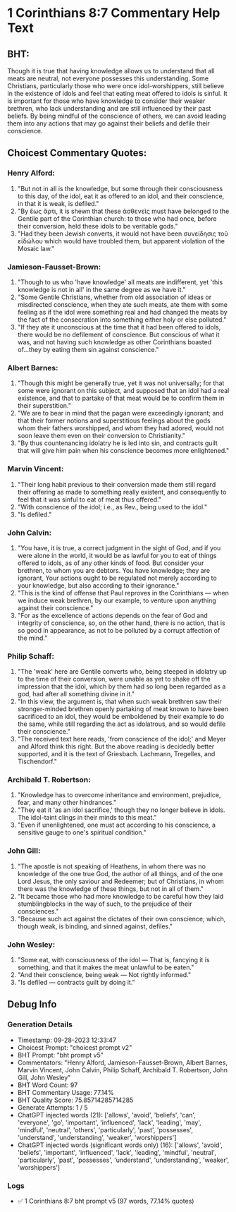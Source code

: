# 1 Corinthians 8:7 Commentary Help Text

## BHT:
Though it is true that having knowledge allows us to understand that all meats are neutral, not everyone possesses this understanding. Some Christians, particularly those who were once idol-worshippers, still believe in the existence of idols and feel that eating meat offered to idols is sinful. It is important for those who have knowledge to consider their weaker brethren, who lack understanding and are still influenced by their past beliefs. By being mindful of the conscience of others, we can avoid leading them into any actions that may go against their beliefs and defile their conscience.

## Choicest Commentary Quotes:
### Henry Alford:
1. "But not in all is the knowledge, but some through their consciousness to this day, of the idol, eat it as offered to an idol, and their conscience, in that it is weak, is defiled."
2. "By ἕως ἄρτι, it is shewn that these ἀσθενεῖς must have belonged to the Gentile part of the Corinthian church: to those who had once, before their conversion, held these idols to be veritable gods."
3. "Had they been Jewish converts, it would not have been συνείδησις τοῦ εἰδώλου which would have troubled them, but apparent violation of the Mosaic law."

### Jamieson-Fausset-Brown:
1. "Though to us who 'have knowledge' all meats are indifferent, yet 'this knowledge is not in all' in the same degree as we have it."
2. "Some Gentile Christians, whether from old association of ideas or misdirected conscience, when they ate such meats, ate them with some feeling as if the idol were something real and had changed the meats by the fact of the consecration into something either holy or else polluted."
3. "If they ate it unconscious at the time that it had been offered to idols, there would be no defilement of conscience. But conscious of what it was, and not having such knowledge as other Corinthians boasted of...they by eating them sin against conscience."

### Albert Barnes:
1. "Though this might be generally true, yet it was not universally; for that some were ignorant on this subject, and supposed that an idol had a real existence, and that to partake of that meat would be to confirm them in their superstition." 
2. "We are to bear in mind that the pagan were exceedingly ignorant; and that their former notions and superstitious feelings about the gods whom their fathers worshipped, and whom they had adored, would not soon leave them even on their conversion to Christianity."
3. "By thus countenancing idolatry he is led into sin, and contracts guilt that will give him pain when his conscience becomes more enlightened."

### Marvin Vincent:
1. "Their long habit previous to their conversion made them still regard their offering as made to something really existent, and consequently to feel that it was sinful to eat of meat thus offered."
2. "With conscience of the idol; i.e., as Rev., being used to the idol."
3. "Is defiled."

### John Calvin:
1. "You have, it is true, a correct judgment in the sight of God, and if you were alone in the world, it would be as lawful for you to eat of things offered to idols, as of any other kinds of food. But consider your brethren, to whom you are debtors. You have knowledge; they are ignorant, Your actions ought to be regulated not merely according to your knowledge, but also according to their ignorance."
2. "This is the kind of offense that Paul reproves in the Corinthians — when we induce weak brethren, by our example, to venture upon anything against their conscience."
3. "For as the excellence of actions depends on the fear of God and integrity of conscience, so, on the other hand, there is no action, that is so good in appearance, as not to be polluted by a corrupt affection of the mind."

### Philip Schaff:
1. "The 'weak' here are Gentile converts who, being steeped in idolatry up to the time of their conversion, were unable as yet to shake off the impression that the idol, which by them had so long been regarded as a god, had after all something divine in it."
2. "In this view, the argument is, that when such weak brethren saw their stronger-minded brethren openly partaking of meat known to have been sacrificed to an idol, they would be emboldened by their example to do the same, while still regarding the act as idolatrous, and so would defile their conscience."
3. "The received text here reads, 'from conscience of the idol;' and Meyer and Alford think this right. But the above reading is decidedly better supported, and it is the text of Griesbach. Lachmann, Tregelles, and Tischendorf."

### Archibald T. Robertson:
1. "Knowledge has to overcome inheritance and environment, prejudice, fear, and many other hindrances."
2. "They eat it 'as an idol sacrifice,' though they no longer believe in idols. The idol-taint clings in their minds to this meat."
3. "Even if unenlightened, one must act according to his conscience, a sensitive gauge to one's spiritual condition."

### John Gill:
1. "The apostle is not speaking of Heathens, in whom there was no knowledge of the one true God, the author of all things, and of the one Lord Jesus, the only saviour and Redeemer; but of Christians, in whom there was the knowledge of these things, but not in all of them." 
2. "It became those who had more knowledge to be careful how they laid stumblingblocks in the way of such, to the prejudice of their consciences."
3. "Because such act against the dictates of their own conscience; which, though weak, is binding, and sinned against, defiles."

### John Wesley:
1. "Some eat, with consciousness of the idol — That is, fancying it is something, and that it makes the meat unlawful to be eaten."
2. "And their conscience, being weak — Not rightly informed."
3. "Is defiled — contracts guilt by doing it."


## Debug Info
### Generation Details
- Timestamp: 09-28-2023 12:33:47
- Choicest Prompt: "choicest prompt v2"
- BHT Prompt: "bht prompt v5"
- Commentators: "Henry Alford, Jamieson-Fausset-Brown, Albert Barnes, Marvin Vincent, John Calvin, Philip Schaff, Archibald T. Robertson, John Gill, John Wesley"
- BHT Word Count: 97
- BHT Commentary Usage: 77.14%
- BHT Quality Score: 75.85714285714285
- Generate Attempts: 1 / 5
- ChatGPT injected words (21):
	['allows', 'avoid', 'beliefs', 'can', 'everyone', 'go', 'important', 'influenced', 'lack', 'leading', 'may', 'mindful', 'neutral', 'others', 'particularly', 'past', 'possesses', 'understand', 'understanding', 'weaker', 'worshippers']
- ChatGPT injected words (significant words only) (16):
	['allows', 'avoid', 'beliefs', 'important', 'influenced', 'lack', 'leading', 'mindful', 'neutral', 'particularly', 'past', 'possesses', 'understand', 'understanding', 'weaker', 'worshippers']

### Logs
- ✅ 1 Corinthians 8:7 bht prompt v5 (97 words, 77.14% quotes)
